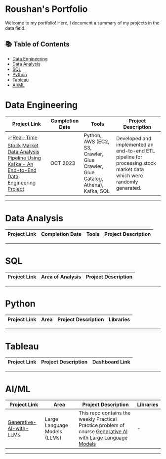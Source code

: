 # Roushan's Portfolio

Welcome to my portfolio! Here, I document a summary of my projects in the data field.

## 📚 Table of Contents
- [Data Engineering](#data-engineering)
- [Data Analysis](#data-analysis)
- [SQL](#sql)
- [Python](#python)
- [Tableau](#tableau)
- [AI/ML](#aiml)


# Data Engineering

| Project Link | Completion Date | Tools | Project Description | 
|---|---|---|---|
|📈[Real-Time Stock Market Data Analysis Pipeline Using Kafka - An End-to-End Data Engineering Project](https://github.com/rkuma18/Kafka_Project) | OCT 2023 | Python, AWS (EC2, S3, Crawler, Glue Crawler, Glue Catalog, Athena), Kafka, SQL | Developed and implemented an end-to-end ETL pipeline for processing stock market data which were randomly generated.  |

***
# Data Analysis

| Project Link | Completion Date | Tools | Project Description | 
|---|---|---|---|


***

# SQL

| Project Link | Area of Analysis | Project Description | 
|---|---|---|


***


# Python

| Project Link | Area | Project Description | Libraries |    
|---|---|---|---|


***

# Tableau

| Project Link | Project Description | Dashboard Link |
|---|---|---|


***

# AI/ML

| Project Link | Area | Project Description | Libraries |    
|---|---|---|---|
|[Generative-AI-with-LLMs](https://github.com/rkuma18/AI-ML/tree/main/Generative-AI-with-%20LLMs) | Large Language Models (LLMs) | This repo contains the weekly Practical Practice problem of course [Generative AI with Large Language Models](https://www.coursera.org/learn/generative-ai-with-llms?) | - |

***

